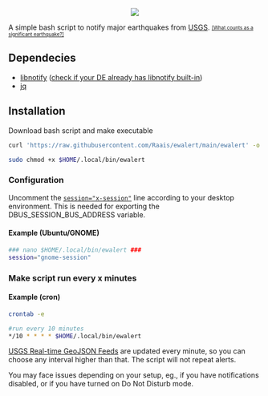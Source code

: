 <p align="center">
  <img src="https://user-images.githubusercontent.com/64605172/130371389-182b7c08-d6ad-4069-8e03-18cb472e6ce0.png">
</p>

A simple bash script to notify major earthquakes from [USGS](https://earthquake.usgs.gov/earthquakes/feed/v1.0/summary/significant_hour.geojson). <sub><sup>[[What counts as a significant earthquake?]](https://earthquake.usgs.gov/earthquakes/browse/significant.php#sigdef)</sup></sub>

## Dependecies

* [libnotify](https://github.com/GNOME/libnotify) ([check if your DE already has libnotify built-in](https://wiki.archlinux.org/title/Desktop_notifications#Libnotify))
* [jq](https://stedolan.github.io/jq/download/)

## Installation

Download bash script and make executable
```bash
curl 'https://raw.githubusercontent.com/Raais/ewalert/main/ewalert' -o $HOME/.local/bin/ewalert
```

```bash
sudo chmod +x $HOME/.local/bin/ewalert
```
### Configuration
Uncomment the [`session="x-session"`](https://github.com/Raais/ewalert/blob/5564321b36996035d76b1bd100fa756c07a8ecc9/ewalert#L8) line according to your desktop environment. This is needed for exporting the DBUS_SESSION_BUS_ADDRESS variable.

#### Example (Ubuntu/GNOME)
```bash
### nano $HOME/.local/bin/ewalert ###
session="gnome-session"
```

### Make script run every x minutes

#### Example (cron)
```bash
crontab -e
```
```bash
#run every 10 minutes
*/10 * * * * $HOME/.local/bin/ewalert
```
[USGS Real-time GeoJSON Feeds](https://earthquake.usgs.gov/earthquakes/feed/v1.0/geojson.php) are updated every minute, so you can choose any interval higher than that. The script will not repeat alerts.

You may face issues depending on your setup, eg., if you have notifications disabled, or if you have turned on Do Not Disturb mode.
